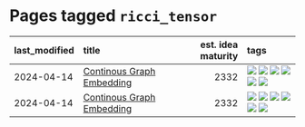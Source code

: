 # Pages tagged `ricci_tensor`

|last_modified|title|est. idea maturity|tags
|:---|:---|---:|:---|
|2024-04-14|[Continous Graph Embedding](../semantic_space_geometry.md)|2332|[![](https://img.shields.io/badge/tag-differential_geometry-7c795e)](../tags/differential_geometry.md) [![](https://img.shields.io/badge/tag-experimental-82d6e)](../tags/experimental.md) [![](https://img.shields.io/badge/tag-gnn-95bed6)](../tags/gnn.md) [![](https://img.shields.io/badge/tag-ricci_tensor-1743a)](../tags/ricci_tensor.md) [![](https://img.shields.io/badge/tag-riemannian_geometry-c92725)](../tags/riemannian_geometry.md) [![](https://img.shields.io/badge/tag-topology-43d799)](../tags/topology.md)|
|2024-04-14|[Continous Graph Embedding](../continuous_graph_embedding.md)|2332|[![](https://img.shields.io/badge/tag-differential_geometry-7c795e)](../tags/differential_geometry.md) [![](https://img.shields.io/badge/tag-experimental-82d6e)](../tags/experimental.md) [![](https://img.shields.io/badge/tag-gnn-95bed6)](../tags/gnn.md) [![](https://img.shields.io/badge/tag-ricci_tensor-1743a)](../tags/ricci_tensor.md) [![](https://img.shields.io/badge/tag-riemannian_geometry-c92725)](../tags/riemannian_geometry.md) [![](https://img.shields.io/badge/tag-topology-43d799)](../tags/topology.md)|